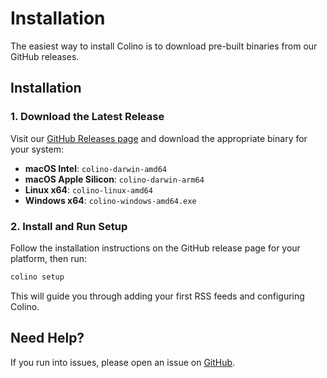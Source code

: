# Installation

The easiest way to install Colino is to download pre-built binaries from our GitHub releases.

## Installation

### 1. Download the Latest Release

Visit our [GitHub Releases page](https://github.com/dovidio/colino/releases) and download the appropriate binary for your system:

- **macOS Intel**: `colino-darwin-amd64`
- **macOS Apple Silicon**: `colino-darwin-arm64`
- **Linux x64**: `colino-linux-amd64`
- **Windows x64**: `colino-windows-amd64.exe`

### 2. Install and Run Setup

Follow the installation instructions on the GitHub release page for your platform, then run:

```bash
colino setup
```

This will guide you through adding your first RSS feeds and configuring Colino.

## Need Help?

If you run into issues, please open an issue on [GitHub](https://github.com/dovidio/colino/issues).
